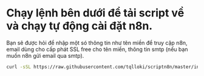 # Chạy lệnh bên dưới để tải script về và chạy tự động cài đặt n8n.

Bạn sẽ được hỏi để nhập một só thông tin như tên miền để truy cập n8n, email dùng cho cấp phát SSL free cho tên miền, thông tin smtp (nếu bạn muốn n8n gửi email qua smtp).

```bash
curl -sSL https://raw.githubusercontent.com/tqlloki/scriptn8n/master/installn8n.sh | bash
```
